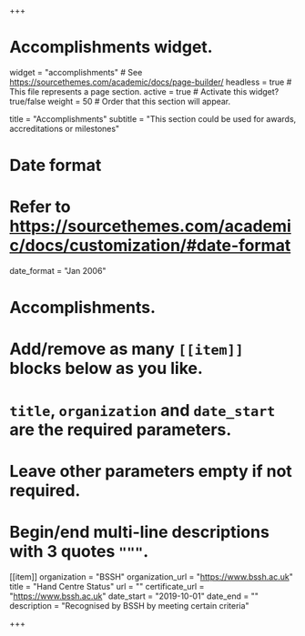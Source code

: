 +++
# Accomplishments widget.
widget = "accomplishments"  # See https://sourcethemes.com/academic/docs/page-builder/
headless = true  # This file represents a page section.
active = true  # Activate this widget? true/false
weight = 50  # Order that this section will appear.

title = "Accomplish&shy;ments"
subtitle = "This section could be used for awards, accreditations or milestones"

# Date format
#   Refer to https://sourcethemes.com/academic/docs/customization/#date-format
date_format = "Jan 2006"

# Accomplishments.
#   Add/remove as many `[[item]]` blocks below as you like.
#   `title`, `organization` and `date_start` are the required parameters.
#   Leave other parameters empty if not required.
#   Begin/end multi-line descriptions with 3 quotes `"""`.

[[item]]
  organization = "BSSH"
  organization_url = "https://www.bssh.ac.uk"
  title = "Hand Centre Status"
  url = ""
  certificate_url = "https://www.bssh.ac.uk"
  date_start = "2019-10-01"
  date_end = ""
  description = "Recognised by BSSH by meeting certain criteria"


+++
